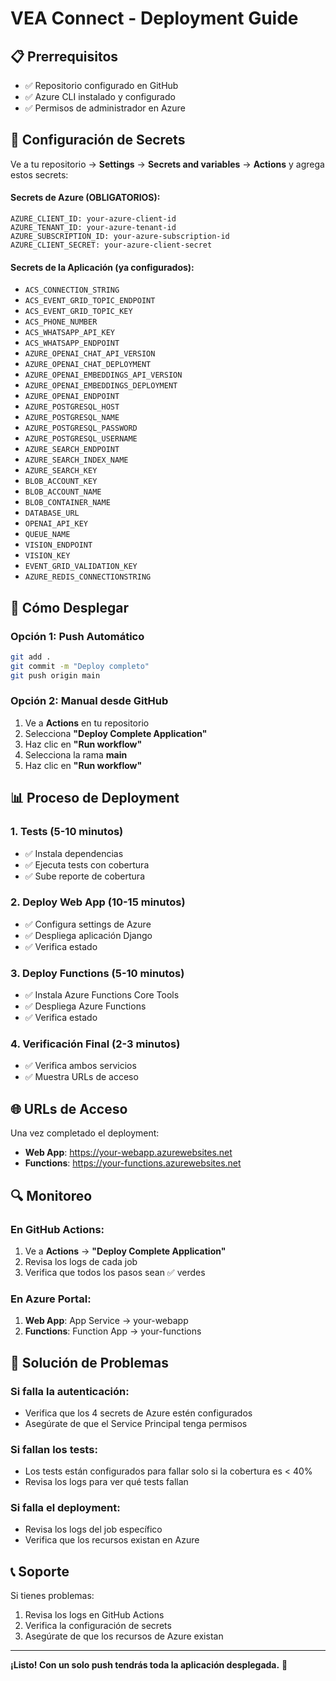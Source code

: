 # VEA Connect - Deployment Guide

## 📋 Prerrequisitos

- ✅ Repositorio configurado en GitHub
- ✅ Azure CLI instalado y configurado
- ✅ Permisos de administrador en Azure

## 🔐 Configuración de Secrets

Ve a tu repositorio → **Settings** → **Secrets and variables** → **Actions** y agrega estos secrets:

#### **Secrets de Azure (OBLIGATORIOS):**
```
AZURE_CLIENT_ID: your-azure-client-id
AZURE_TENANT_ID: your-azure-tenant-id
AZURE_SUBSCRIPTION_ID: your-azure-subscription-id
AZURE_CLIENT_SECRET: your-azure-client-secret
```

#### **Secrets de la Aplicación (ya configurados):**
- `ACS_CONNECTION_STRING`
- `ACS_EVENT_GRID_TOPIC_ENDPOINT`
- `ACS_EVENT_GRID_TOPIC_KEY`
- `ACS_PHONE_NUMBER`
- `ACS_WHATSAPP_API_KEY`
- `ACS_WHATSAPP_ENDPOINT`
- `AZURE_OPENAI_CHAT_API_VERSION`
- `AZURE_OPENAI_CHAT_DEPLOYMENT`
- `AZURE_OPENAI_EMBEDDINGS_API_VERSION`
- `AZURE_OPENAI_EMBEDDINGS_DEPLOYMENT`
- `AZURE_OPENAI_ENDPOINT`
- `AZURE_POSTGRESQL_HOST`
- `AZURE_POSTGRESQL_NAME`
- `AZURE_POSTGRESQL_PASSWORD`
- `AZURE_POSTGRESQL_USERNAME`
- `AZURE_SEARCH_ENDPOINT`
- `AZURE_SEARCH_INDEX_NAME`
- `AZURE_SEARCH_KEY`
- `BLOB_ACCOUNT_KEY`
- `BLOB_ACCOUNT_NAME`
- `BLOB_CONTAINER_NAME`
- `DATABASE_URL`
- `OPENAI_API_KEY`
- `QUEUE_NAME`
- `VISION_ENDPOINT`
- `VISION_KEY`
- `EVENT_GRID_VALIDATION_KEY`
- `AZURE_REDIS_CONNECTIONSTRING`

## 🚀 Cómo Desplegar

### Opción 1: Push Automático
```bash
git add .
git commit -m "Deploy completo"
git push origin main
```

### Opción 2: Manual desde GitHub
1. Ve a **Actions** en tu repositorio
2. Selecciona **"Deploy Complete Application"**
3. Haz clic en **"Run workflow"**
4. Selecciona la rama **main**
5. Haz clic en **"Run workflow"**

## 📊 Proceso de Deployment

### 1. **Tests** (5-10 minutos)
- ✅ Instala dependencias
- ✅ Ejecuta tests con cobertura
- ✅ Sube reporte de cobertura

### 2. **Deploy Web App** (10-15 minutos)
- ✅ Configura settings de Azure
- ✅ Despliega aplicación Django
- ✅ Verifica estado

### 3. **Deploy Functions** (5-10 minutos)
- ✅ Instala Azure Functions Core Tools
- ✅ Despliega Azure Functions
- ✅ Verifica estado

### 4. **Verificación Final** (2-3 minutos)
- ✅ Verifica ambos servicios
- ✅ Muestra URLs de acceso

## 🌐 URLs de Acceso

Una vez completado el deployment:

- **Web App**: https://your-webapp.azurewebsites.net
- **Functions**: https://your-functions.azurewebsites.net

## 🔍 Monitoreo

### En GitHub Actions:
1. Ve a **Actions** → **"Deploy Complete Application"**
2. Revisa los logs de cada job
3. Verifica que todos los pasos sean ✅ verdes

### En Azure Portal:
1. **Web App**: App Service → your-webapp
2. **Functions**: Function App → your-functions

## 🚨 Solución de Problemas

### Si falla la autenticación:
- Verifica que los 4 secrets de Azure estén configurados
- Asegúrate de que el Service Principal tenga permisos

### Si fallan los tests:
- Los tests están configurados para fallar solo si la cobertura es < 40%
- Revisa los logs para ver qué tests fallan

### Si falla el deployment:
- Revisa los logs del job específico
- Verifica que los recursos existan en Azure

## 📞 Soporte

Si tienes problemas:
1. Revisa los logs en GitHub Actions
2. Verifica la configuración de secrets
3. Asegúrate de que los recursos de Azure existan

---

**¡Listo! Con un solo push tendrás toda la aplicación desplegada.** 🎉 